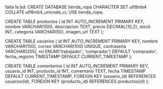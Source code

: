 falta la bd: 
CREATE DATABASE tienda_ropa CHARACTER SET utf8mb4 COLLATE utf8mb4_unicode_ci;
USE tienda_ropa;

CREATE TABLE productos (
    id INT AUTO_INCREMENT PRIMARY KEY,
    nombre VARCHAR(100),
    descripcion TEXT,
    precio DECIMAL(10,2),
    stock INT,
    categoria VARCHAR(50),
    imagen_url TEXT
);

CREATE TABLE usuarios (
    id INT AUTO_INCREMENT PRIMARY KEY,
    nombre VARCHAR(100),
    correo VARCHAR(100) UNIQUE,
    contraseña VARCHAR(255),
    rol ENUM('trabajador', 'comprador') DEFAULT 'comprador',
    fecha_registro TIMESTAMP DEFAULT CURRENT_TIMESTAMP
);

CREATE TABLE comentarios (
    id INT AUTO_INCREMENT PRIMARY KEY,
    usuario_id INT,
    producto_id INT,
    comentario TEXT,
    fecha TIMESTAMP DEFAULT CURRENT_TIMESTAMP,
    FOREIGN KEY (usuario_id) REFERENCES usuarios(id),
    FOREIGN KEY (producto_id) REFERENCES productos(id)
);
